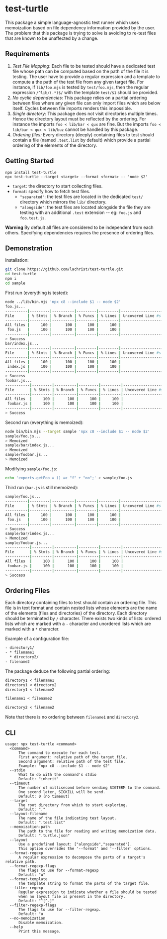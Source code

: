 # test-turtle

This package a simple language-agnostic test runner which uses memoization based on file dependency information provided by the user.
The problem that this package is trying to solve is avoiding to re-test files that are known to be unaffected by a change.

## Requirements

1. *Test File Mapping*: Each file to be tested should have a dedicated test file whose path can be computed based on the path of the file it is testing. The user have to provide a regular expression and a template to compute a the path of the test file from any given target file. For instance, if `lib/foo.mjs` is tested by `test/foo.mjs`, then the regular expression `/^lib/(.*)$/` with the template `test/$1` should be provided.
2. *No cyclic dependencies:* This package relies on a partial ordering between files where any given file can only import files which are below itself. Cycles between file imports renders this impossible.
3. *Single directory:* This package does not visit directories multiple times. Hence the directory layout must be reflected by the ordering. For instance the imports `foo < lib/bar < qux` are fine. But the imports `foo < lib/bar < qux < lib/buz` cannot be handled by this package.
4. *Ordering files:* Every directory (deeply) containing files to test should contain a file (named `.test.list` by  default) which provide a partial ordering of the elements of the directory.

## Getting Started

```
npm install test-turtle
npx test-turtle --target <target> --format <format> -- 'node $2'
```

- `target`: the directory to start collecting files.
- `format`: specify how to fetch test files.
  - `"separated"`: the test files are located in the dedicated `test/` directory which mirrors the `lib/` directory.
  - `"alongside"`: the test files are located alongside the file they are testing with an additional `.test` extension -- eg: `foo.js` and `foo.test.js`.

**Warning**
By default all files are considered to be independent from each others.
Specifying dependencies requires the presence of ordering files.

## Demonstration

Installation:

```sh
git clone https://github.com/lachrist/test-turtle.git
cd test-turtle
npm i
cd sample
```

First run (everything is tested):

```sh
node ../lib/bin.mjs 'npx c8 --include $1 -- node $2'
foo.js...
----------|---------|----------|---------|---------|-------------------
File      | % Stmts | % Branch | % Funcs | % Lines | Uncovered Line #s 
----------|---------|----------|---------|---------|-------------------
All files |     100 |      100 |     100 |     100 |                   
 foo.js   |     100 |      100 |     100 |     100 |                   
----------|---------|----------|---------|---------|-------------------
> Success
bar/index.js...
----------|---------|----------|---------|---------|-------------------
File      | % Stmts | % Branch | % Funcs | % Lines | Uncovered Line #s 
----------|---------|----------|---------|---------|-------------------
All files |     100 |      100 |     100 |     100 |                   
 index.js |     100 |      100 |     100 |     100 |                   
----------|---------|----------|---------|---------|-------------------
> Success
foobar.js...
-----------|---------|----------|---------|---------|-------------------
File       | % Stmts | % Branch | % Funcs | % Lines | Uncovered Line #s 
-----------|---------|----------|---------|---------|-------------------
All files  |     100 |      100 |     100 |     100 |                   
 foobar.js |     100 |      100 |     100 |     100 |                   
-----------|---------|----------|---------|---------|-------------------
> Success
```

Second run (everything is memoized):

```sh
node bin/bin.mjs --target sample 'npx c8 --include $1 -- node $2'
sample/foo.js...
> Memoized
sample/bar/index.js...
> Memoized
sample/foobar.js...
> Memoized
```

Modifying `sample/foo.js`:

```sh
echo 'exports.getFoo = () => "f" + "oo";' > sample/foo.js
```

Third run (`bar.js` is still memoized):

```sh
sample/foo.js...
----------|---------|----------|---------|---------|-------------------
File      | % Stmts | % Branch | % Funcs | % Lines | Uncovered Line #s 
----------|---------|----------|---------|---------|-------------------
All files |     100 |      100 |     100 |     100 |                   
 foo.js   |     100 |      100 |     100 |     100 |                   
----------|---------|----------|---------|---------|-------------------
> Success
sample/bar/index.js...
> Memoized
sample/foobar.js...
-----------|---------|----------|---------|---------|-------------------
File       | % Stmts | % Branch | % Funcs | % Lines | Uncovered Line #s 
-----------|---------|----------|---------|---------|-------------------
All files  |     100 |      100 |     100 |     100 |                   
 foobar.js |     100 |      100 |     100 |     100 |                   
-----------|---------|----------|---------|---------|-------------------
> Success
```

## Ordering Files

Each directory containing files to test should contain an ordering file.
This file is in text format and contain nested lists whose elements are the name of the elements (files and directories) of the directory.
Each directory should be terminated by `/` character.
There exists two kinds of lists: ordered lists which are marked with a `-` character and unordered lists which are marked with a `*` character.

Example of a configuration file:

```txt
- directory1/
- * filename1
  * directory2/
- filename2
```

The package deduce the following partial ordering:

```txt
directory1 < filename1
directory1 < directory2
directory1 < filename2

filename1 < filename2

directory2 < filename2
```

Note that there is no ordering between `filename1` and `directory2`.

## CLI

```
usage: npx test-turtle <command>
  <command>
      The command to execute for each test.
      First argument: relative path of the target file.
      Second argument: relative path of the test file.
      Example: "npx c8 --include $1 -- node $2"
  --stdio
      What to do with the command's stdio
      Default: "inherit"
  --timeout
      The number of millisecond before sending SIGTERM to the command.
      One second later, SIGKILL will be send.
      Default: 0 (no timeout)
  --target
      The root directory from which to start exploring.
      Default: "."
  --layout-filename
      The name of the file indicating test layout.
      Default: ".test.list"
  --memoization-path
      The path to the file for reading and writing memoization data.
      Default: ".turtle.json"
  --layout
      Use a predefined layout: ["alongside","separated"].
      This option overrides the '--format' and '--filter' options.
  --format-regexp
      A regular expression to decompose the parts of a target's relative path.
  --format-regexp-flags
      The flags to use for --format-regexp
      Default: "u"
  --format-template
      The template string to format the parts of the target file.
  --filter-regexp
      Regular expression to indicate whether a file should be tested
      when no layout file is present in the directory.
      Default: "^[^.]"
  --filter-regexp-flags
      The flags to use for --filter-regexp.
      Default: "u
  --no-memoization
      Disable memoization.
  --help
      Print this message.
```
